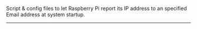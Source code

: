 Script & config files to let Raspberry Pi report its IP address to an specified Email address at system startup.

****

